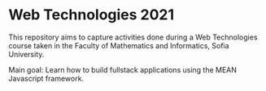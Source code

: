 # Web Technologies 2021

This repository aims to capture activities done during a Web Technologies course taken in the Faculty of Mathematics and Informatics, Sofia University.

Main goal: Learn how to build fullstack applications using the MEAN Javascript framework.